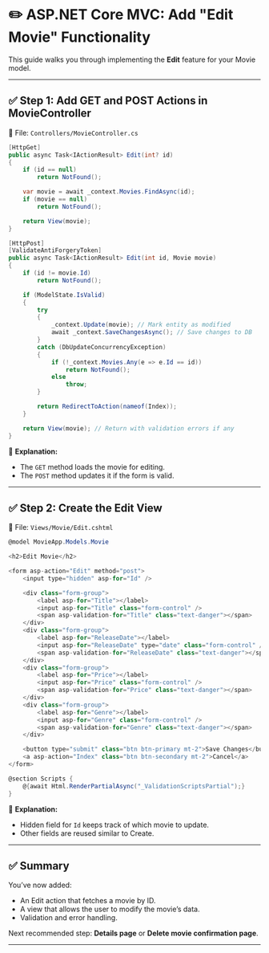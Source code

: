 
# ✏️ ASP.NET Core MVC: Add "Edit Movie" Functionality

This guide walks you through implementing the **Edit** feature for your Movie model.

---

## ✅ Step 1: Add GET and POST Actions in MovieController

📁 File: `Controllers/MovieController.cs`

```csharp
[HttpGet]
public async Task<IActionResult> Edit(int? id)
{
    if (id == null)
        return NotFound();

    var movie = await _context.Movies.FindAsync(id);
    if (movie == null)
        return NotFound();

    return View(movie);
}

[HttpPost]
[ValidateAntiForgeryToken]
public async Task<IActionResult> Edit(int id, Movie movie)
{
    if (id != movie.Id)
        return NotFound();

    if (ModelState.IsValid)
    {
        try
        {
            _context.Update(movie); // Mark entity as modified
            await _context.SaveChangesAsync(); // Save changes to DB
        }
        catch (DbUpdateConcurrencyException)
        {
            if (!_context.Movies.Any(e => e.Id == id))
                return NotFound();
            else
                throw;
        }

        return RedirectToAction(nameof(Index));
    }

    return View(movie); // Return with validation errors if any
}
```

📝 **Explanation:**
- The `GET` method loads the movie for editing.
- The `POST` method updates it if the form is valid.

---

## ✅ Step 2: Create the Edit View

📁 File: `Views/Movie/Edit.cshtml`

```csharp
@model MovieApp.Models.Movie

<h2>Edit Movie</h2>

<form asp-action="Edit" method="post">
    <input type="hidden" asp-for="Id" />

    <div class="form-group">
        <label asp-for="Title"></label>
        <input asp-for="Title" class="form-control" />
        <span asp-validation-for="Title" class="text-danger"></span>
    </div>
    <div class="form-group">
        <label asp-for="ReleaseDate"></label>
        <input asp-for="ReleaseDate" type="date" class="form-control" />
        <span asp-validation-for="ReleaseDate" class="text-danger"></span>
    </div>
    <div class="form-group">
        <label asp-for="Price"></label>
        <input asp-for="Price" class="form-control" />
        <span asp-validation-for="Price" class="text-danger"></span>
    </div>
    <div class="form-group">
        <label asp-for="Genre"></label>
        <input asp-for="Genre" class="form-control" />
        <span asp-validation-for="Genre" class="text-danger"></span>
    </div>

    <button type="submit" class="btn btn-primary mt-2">Save Changes</button>
    <a asp-action="Index" class="btn btn-secondary mt-2">Cancel</a>
</form>

@section Scripts {
    @{await Html.RenderPartialAsync("_ValidationScriptsPartial");}
}
```

📝 **Explanation:**
- Hidden field for `Id` keeps track of which movie to update.
- Other fields are reused similar to Create.

---

## ✅ Summary

You’ve now added:
- An Edit action that fetches a movie by ID.
- A view that allows the user to modify the movie’s data.
- Validation and error handling.

Next recommended step: **Details page** or **Delete movie confirmation page**.

---
